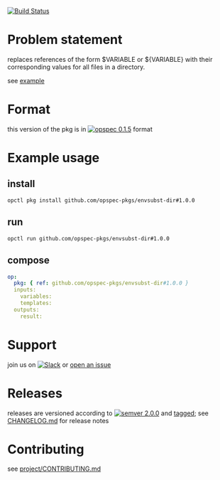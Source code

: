 [![Build Status](https://travis-ci.org/opspec-pkgs/envsubst-dir.svg?branch=master)](https://travis-ci.org/opspec-pkgs/envsubst-dir)

# Problem statement

replaces references of the form $VARIABLE or ${VARIABLE} with their corresponding values for all files in a directory.

see [example](example)

# Format

this version of the pkg is in
[![opspec 0.1.5](https://img.shields.io/badge/opspec-0.1.5-brightgreen.svg?colorA=6b6b6b&colorB=fc16be)](https://opspec.io/0.1.5/packages.html)
format

# Example usage

## install

```shell
opctl pkg install github.com/opspec-pkgs/envsubst-dir#1.0.0
```

## run

```
opctl run github.com/opspec-pkgs/envsubst-dir#1.0.0
```

## compose

```yaml
op:
  pkg: { ref: github.com/opspec-pkgs/envsubst-dir#1.0.0 }
  inputs:
    variables:
    templates:
  outputs:
    result:
```

# Support

join us on
[![Slack](https://opspec-slackin.herokuapp.com/badge.svg)](https://opspec-slackin.herokuapp.com/)
or
[open an issue](https://github.com/opspec-pkgs/envsubst-dir/issues)

# Releases

releases are versioned according to
[![semver 2.0.0](https://img.shields.io/badge/semver-2.0.0-brightgreen.svg)](http://semver.org/spec/v2.0.0.html)
and [tagged](https://git-scm.com/book/en/v2/Git-Basics-Tagging); see
[CHANGELOG.md](CHANGELOG.md) for release notes

# Contributing

see
[project/CONTRIBUTING.md](https://github.com/opspec-pkgs/project/blob/master/CONTRIBUTING.md)